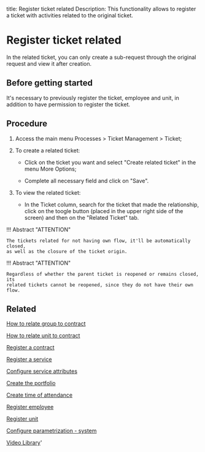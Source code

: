 title: Register ticket related
Description: This functionality allows to register a ticket with activities related to the original ticket.
# Register ticket related

In the related ticket, you can only create a sub-request through the original request and view it after creation.

Before getting started
--------------------------

It's necessary to previously register the ticket, employee and unit, in addition
to have permission to register the ticket.

Procedure
------------

1.  Access the main menu Processes \> Ticket Management \> Ticket;

2.  To create a related ticket:

    -   Click on the ticket you want and select "Create related ticket" in the
        menu More Options;

    -   Complete all necessary field and click on "Save".

3.  To view the related ticket:

    -   In the Ticket column, search for the ticket that made the relationship,
        click on the toogle button (placed in the upper right side of the screen)
        and then on the "Related Ticket" tab.


!!! Abstract "ATTENTION"

    The tickets related for not having own flow, it'll be automatically closed,
    as well as the closure of the ticket origin.

!!! Abstract "ATTENTION"

    Regardless of whether the parent ticket is reopened or remains closed, its
    related tickets cannot be reopened, since they do not have their own flow.

Related
-----------

[How to relate group to contract](/en-us/citsmart-platform-9/processes/tickets/configuration/relate-group-to-contract.html)

[How to relate unit to contract](/en-us/citsmart-platform-9/processes/tickets/configuration/relate-unit-to-contract.html)

[Register a contract](/en-us/citsmart-platform-9/additional-features/contract-management/use/register-contract.html)

[Register a service](/en-us/citsmart-platform-9/processes/portfolio-and-catalog/use/register-a-service.html)

[Configure service attributes](/en-us/citsmart-platform-9/processes/portfolio-and-catalog/use/configure-services-attributes.html)

[Create the portfolio](/en-us/citsmart-platform-9/processes/portfolio-and-catalog/use/create-the-portfolio.html)

[Create time of attendance](/en-us/citsmart-platform-9/processes/service-level/use/create-time-attendance.html)

[Register employee](/en-us/citsmart-platform-9/initial-settings/access-settings/user/register-employee.html)

[Register unit](/en-us/citsmart-platform-9/platform-administration/region-and-language/register-unit.html)

[Configure parametrization - system](/en-us/citsmart-platform-9/platform-administration/parameters-list/configure-parametrization-system.html)

<i class='fa fa-youtube-play  fa-2x' style='color:#97ce17;vertical-align: middle;'> </i> [Video Library](https://www.youtube.com/playlist?list=PLB5qK2uzf2RNrJnhiXj3dbmgsm9-quhfz)'

<!-- !!! tip "About"

    <b>Product/Version:</b> CITSmart | 9.00 &nbsp;&nbsp;
    <b>Updated:</b>01/03/2021 – Larissa Lourenço
